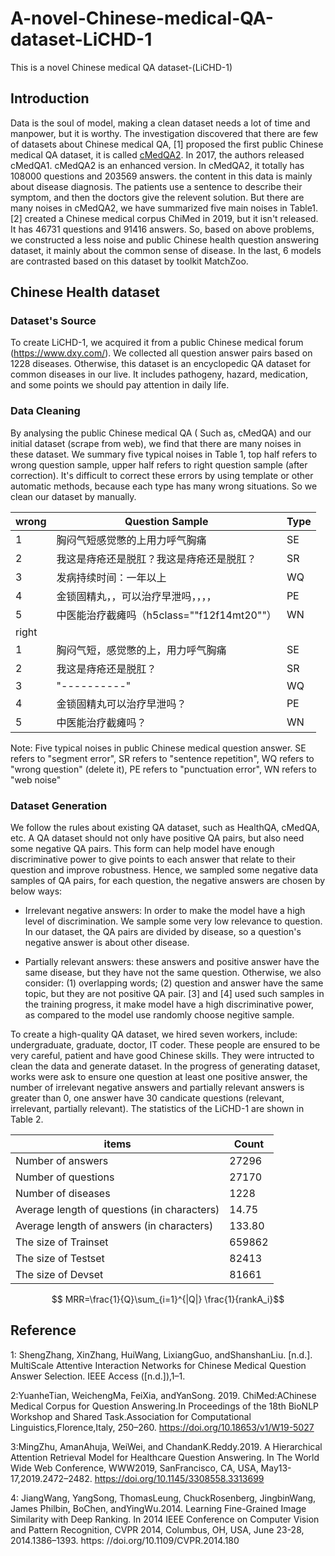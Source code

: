 # A-novel-Chinese-medical-QA-dataset-LiCHD-1
This is a novel Chinese medical QA dataset-(LiCHD-1)
## Introduction

Data is the soul of model, making a clean dataset needs a lot of time and manpower, but it is worthy. The investigation discovered that there are few of datasets about Chinese medical QA, [1] proposed the first public Chinese medical QA dataset, it is called [cMedQA2](https://github.com/zhangsheng93/cMedQA2). In 2017, the authors released cMedQA1. cMedQA2 is an enhanced version. In cMedQA2, it totally has 108000 questions and 203569 answers. the content in this data is mainly about disease diagnosis. The patients use a sentence to describe their symptom, and then the doctors give the relevent solution. But there are many noises in cMedQA2, we have summarized five main noises in Table1. [2] created a Chinese medical corpus ChiMed in 2019, but it isn't released. It has 46731 questions and 91416 answers. So, based on above problems, we constructed a less noise and public Chinese health question answering dataset, it mainly about the common sense of disease. In the last, 6 models are contrasted based on this dataset by toolkit MatchZoo.

## Chinese Health dataset
### Dataset's Source
To create LiCHD-1, we acquired it from a public Chinese medical forum (https://www.dxy.com/). We collected all question answer pairs based on 1228 diseases. Otherwise, this dataset is an encyclopedic QA dataset for common diseases in our live. It includes pathogeny, hazard, medication, and some points we should pay attention in daily life.
### Data Cleaning
By analysing the public Chinese medical QA ( Such as, cMedQA) and our initial dataset (scrape from web), we find that there are many noises in these dataset. We summary five typical noises in Table 1, top half refers to wrong question sample, upper half refers to right question sample (after correction). It's difficult to correct these errors by using template or other automatic methods, because each type has many wrong situations. So we clean our dataset by manually.

|wrong| Question Sample | Type|
| ------ | ------ | ------ |
|1| 胸闷气短感觉憋的上用力呼气胸痛 | SE |
|2| 我这是痔疮还是脱肛？我这是痔疮还是脱肛？| SR  |
|3| 发病持续时间：一年以上| WQ |
|4| 金锁固精丸，，可以治疗早泄吗，，，，| PE|
|5| 中医能治疗截瘫吗（h5class=""f12f14mt20""）| WN |
|right|||
|1|胸闷气短，感觉憋的上，用力呼气胸痛| SE|
|2|我这是痔疮还是脱肛？| SR |	
|3| "----------" |WQ|
|4| 金锁固精丸可以治疗早泄吗？ | PE |
|5|中医能治疗截瘫吗？|	WN|

Note: Five typical noises in public Chinese medical question answer. SE refers to "segment error", SR refers to "sentence repetition", WQ refers to "wrong question" (delete it), PE refers to "punctuation error", WN refers to "web noise"

### Dataset Generation
We follow the rules about existing QA dataset, such as HealthQA, cMedQA, etc. A QA dataset should not only have positive QA pairs, but also need some negative QA pairs. This form can help model have enough discriminative power to give points to each answer that relate to their question and improve robustness. Hence, we sampled some negative data samples of QA pairs, for each question, the negative answers are chosen by below ways:

* Irrelevant negative answers: In order to make the model have a high level of discrimination. We sample some very low relevance to question. In our dataset, the QA pairs are divided by disease, so a question's negative answer is about other disease.
	
	
* Partially relevant answers: these answers and positive answer have the same disease, but they have not the same question. Otherwise, we also consider: (1) overlapping words; (2) question and answer have the same topic, but they are not positive QA pair. [3] and [4] used such samples in the training progress, it make model have a high discriminative power, as compared to the model use randomly choose negitive sample.

To create a high-quality QA dataset, we hired seven workers, include: undergraduate, graduate, doctor, IT coder. These people are ensured to be very careful, patient and have good Chinese skills. They were intructed to clean the data and generate dataset. In the progress of generating dataset, works were ask to ensure one question at least one positive answer, the number of irrelevant negative answers and  partially relevant answers is greater than 0, one answer have 30 candicate questions (relevant, irrelevant, partially relevant). The statistics of the LiCHD-1 are shown in Table 2.

	     	
| items | Count|
| ------ | ------ |
|Number of answers| 27296 |
|Number of questions|27170 |
|Number of diseases| 1228 |
|Average length of questions (in characters)|14.75|
|Average length of answers (in characters)| 133.80|
|The size of Trainset|659862 |
|The size of Testset|82413 |
|The size of Devset|81661 |

$$ MRR=\frac{1}{Q}\sum_{i=1}^{|Q|} \frac{1}{rankA_i}$$


## Reference
1: ShengZhang, XinZhang, HuiWang, LixiangGuo, andShanshanLiu. [n.d.]. MultiScale Attentive Interaction Networks for Chinese Medical Question Answer Selection. IEEE Access ([n.d.]),1–1. 

2:YuanheTian, WeichengMa, FeiXia, andYanSong. 2019. ChiMed:AChinese Medical Corpus for Question Answering.In Proceedings of the 18th BioNLP Workshop and Shared Task.Association for Computational Linguistics,Florence,Italy, 250–260. https://doi.org/10.18653/v1/W19-5027 

3:MingZhu, AmanAhuja, WeiWei, and ChandanK.Reddy.2019. A Hierarchical Attention Retrieval Model for Healthcare Question Answering. In The World Wide Web Conference, WWW2019, SanFrancisco, CA, USA, May13-17,2019.2472–2482. https://doi.org/10.1145/3308558.3313699 

4:  JiangWang, YangSong, ThomasLeung, ChuckRosenberg, JingbinWang, James Philbin, BoChen, andYingWu.2014. Learning Fine-Grained Image Similarity with Deep Ranking. In 2014 IEEE Conference on Computer Vision and Pattern Recognition, CVPR 2014, Columbus, OH, USA, June 23-28, 2014.1386–1393. https: //doi.org/10.1109/CVPR.2014.180 



